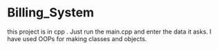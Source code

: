 # Billing_System
this project is in cpp . Just run the main.cpp and enter the data it asks.
I have used OOPs for making classes and objects.
